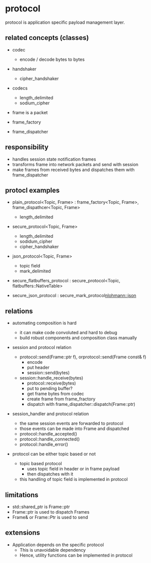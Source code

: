 # protocol 

protocol is application specific payload management layer. 

## related concepts (classes)

- codec 
    - encode / decode bytes to bytes    

- handshaker 
    - cipher_handshaker

- codecs
  - length_delimited
  - sodium_cipher  

- frame is a packet
- frame_factory<Frame>
- frame_dispatcher<Frame>

## responsibility 

- handles session state notification frames 
- transforms frame into network packets and send with session 
- make frames from received bytes and dispatches them with frame_dispatcher 

## protocl examples 

- plain_protocol<Topic, Frame> : frame_factory<Topic, Frame>, frame_dispathcer<Topic, Frame>
    - length_delimited 

- secure_protocol<Topic, Frame>
    - length_delimited 
    - sodidum_cipher 
    - cipher_handshaker

- json_protocol<Topic, Frame>
    - topic field
    - mark_delimited

- secure_flatbuffers_protocol : secure_protocol<Topic, flatbuffers::NativeTable>
- secure_json_protocol : secure_mark_protocol<nlohmann::json>

## relations

- automating composition is hard 
    - it can make code convoluted and hard to debug 
    - build robust components and composition class manually

- session and protocol relation 
    - protocol::send(Frame::ptr f), orprotocol::send(Frame const& f) 
        - encode
        - put header 
        - session::send(bytes)
    - session::handle_receive(bytes)
        - protocol::receive(bytes)
        - put to pending buffer? 
        - get frame bytes from codec 
        - create frame from frame_fractory<Frame>
        - dispatch with frame_dispatcher<Frame>::dispatch(Frame::ptr)

- session_handler and protocol relation 
    - the same session events are forwarded to protocol 
    - those events can be made into Frame and dispatched 
    - protocol::handle_accepted() 
    - protocol::handle_connected() 
    - protocol::handle_error()

- protocol can be either topic based or not
    - topic based protocol 
      - uses topic field in header or in frame payload 
      - then dispatches with it 
    - this handling of topic field is implemented in protocol 
  
## limitations 

- std::shared_ptr<Frame> is Frame::ptr
- Frame::ptr is used to dispatch Frames 
- Frame& or Frame::Ptr is used to send 

## extensions

- Application depends on the specific protocol 
  - This is unavoidable dependency 
  - Hence, utility functions can be implemented in protocol 

